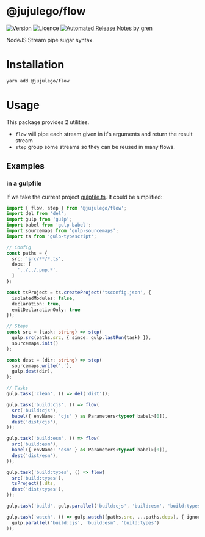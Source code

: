 # @jujulego/flow
[![Version](https://img.shields.io/npm/v/@jujulego/flow)](https://www.npmjs.com/package/@jujulego/flow)
![Licence](https://img.shields.io/github/license/jujulego/flow)
[![Automated Release Notes by gren](https://img.shields.io/badge/%F0%9F%A4%96-release%20notes-00B2EE.svg)](https://github-tools.github.io/github-release-notes/)

NodeJS Stream pipe sugar syntax.

# Installation
```shell
yarn add @jujulego/flow
```

# Usage
This package provides 2 utilities.
- `flow` will pipe each stream given in it's arguments and return the result stream
- `step` group some streams so they can be reused in many flows.

## Examples
### in a gulpfile
If we take the current project [gulpfile.ts](https://github.com/Jujulego/flow/blob/master/gulpfile.ts). It could be simplified: 

```typescript
import { flow, step } from '@jujulego/flow';
import del from 'del';
import gulp from 'gulp';
import babel from 'gulp-babel';
import sourcemaps from 'gulp-sourcemaps';
import ts from 'gulp-typescript';

// Config
const paths = {
  src: 'src/**/*.ts',
  deps: [
    '../../.pnp.*',
  ]
};

const tsProject = ts.createProject('tsconfig.json', {
  isolatedModules: false,
  declaration: true,
  emitDeclarationOnly: true
});

// Steps
const src = (task: string) => step(
  gulp.src(paths.src, { since: gulp.lastRun(task) }),
  sourcemaps.init()
);

const dest = (dir: string) => step(
  sourcemaps.write('.'),
  gulp.dest(dir),
);

// Tasks
gulp.task('clean', () => del('dist'));

gulp.task('build:cjs', () => flow(
  src('build:cjs'),
  babel({ envName: 'cjs' } as Parameters<typeof babel>[0]),
  dest('dist/cjs'),
));

gulp.task('build:esm', () => flow(
  src('build:esm'),
  babel({ envName: 'esm' } as Parameters<typeof babel>[0]),
  dest('dist/esm'),
));

gulp.task('build:types', () => flow(
  src('build:types'),
  tsProject().dts,
  dest('dist/types'),
));

gulp.task('build', gulp.parallel('build:cjs', 'build:esm', 'build:types'));

gulp.task('watch', () => gulp.watch([paths.src, ...paths.deps], { ignoreInitial: false },
  gulp.parallel('build:cjs', 'build:esm', 'build:types')
));

```
